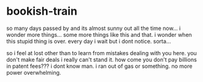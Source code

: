 # bookish-train

so many days passed by and its almost sunny out all the time now...  i wonder more things...  some more things like this and that.  i wonder when this stupid thing is over.  every day i wait but i dont notice.  sorta...

so i feel at lost other than to learn from mistakes dealing with you here.  you don't make fair deals i really can't stand it.  how come you don't pay billions in patent fees???  i dont know man. i ran out of gas or something.  no more power overwhelming.
